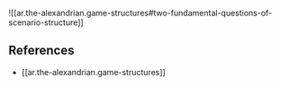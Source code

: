 
![[ar.the-alexandrian.game-structures#two-fundamental-questions-of-scenario-structure]]


## References

- [[ar.the-alexandrian.game-structures]]